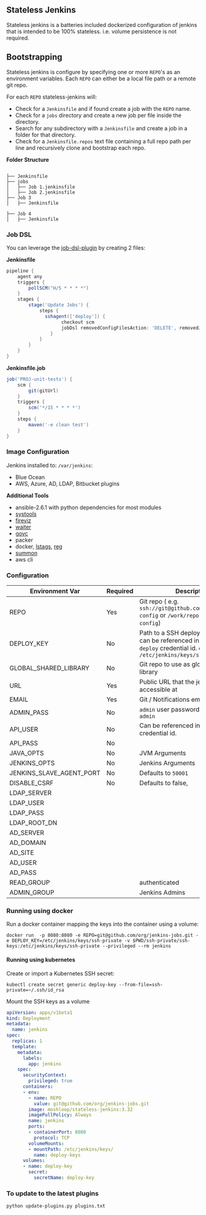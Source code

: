 ## Stateless Jenkins

Stateless jenkins is a batteries included dockerized configuration of jenkins that is intended to be 100% stateless. i.e. volume persistence is not required.

## Bootstrapping

Stateless jenkins is configure by specifying one or more `REPO`'s as an environment variables. Each `REPO` can either be a local file path or a remote git repo.

For each `REPO` stateless-jenkins will:

* Check for a `Jenkinsfile` and if found create a job with the `REPO` name.
* Check for a  `jobs` directory and create a new job per file inside the directory.
* Search for any subdirectory with a `Jenkinsfile` and create a job in a folder for that directory.
* Check for a `Jenkinsfile.repos` text file containing a full repo path per line and recursively clone and bootstrap each repo.


**Folder Structure**
```

├── Jenkinsfile
├── jobs
│   ├── Job 1.jenkinsfile
│   ├── Job 2.jenkinsfile
├── Job 3
│   ├── Jenkinsfile

├── Job 4
│   ├── Jenkinsfile
```


### Job DSL

You can leverage the [job-dsl-plugin](https://github.com/jenkinsci/job-dsl-plugin) by creating 2 files:

**Jenkinsfile**
```groovy
pipeline {
    agent any
    triggers {
        pollSCM("H/5 * * * *")
    }
    stages {
        stage('Update Jobs') {
            steps {
              sshagent(['deploy']) {
                    checkout scm
                    jobDsl removedConfigFilesAction: 'DELETE', removedJobAction: 'DELETE', removedViewAction: 'DELETE', targets: 'Jenkinsfile.job'
                }
            }
        }
    }
}
```

**Jenkinsfile.job**
```groovy
job('PROJ-unit-tests') {
    scm {
        git(gitUrl)
    }
    triggers {
        scm('*/15 * * * *')
    }
    steps {
        maven('-e clean test')
    }
}
```


### Image Configuration

Jenkins installed to: `/var/jenkins`:
  * Blue Ocean
  * AWS, Azure, AD, LDAP, Bitbucket plugins

**Additional Tools**
* ansible-2.6.1 with python dependencies for most modules
* [systools](https://github.com/moshloop/systools)
* [fireviz](https://github.com/moshloop/fireviz)
* [waiter](https://github.com/moshloop/waiter)
* [govc](https://github.com/vmware/govmomi/tree/master/govc)
* packer
* docker, [lstags](https://github.com/ivanilves/lstags), [reg](https://github.com/genuinetools/reg)
* [summon](https://github.com/cyberark/summon)
* aws cli


### Configuration

| Environment Var  | Required | Description                              |
| ---------------- | -------- | ---------------------------------------- |
| REPO             | Yes      | Git repo ( e.g. `ssh://git@github.com/acme/jenkins-config` or `/work/repos/jenkins-config`) |
| DEPLOY_KEY       | No       | Path to a SSH deploy private key, can be referenced in jobs using `deploy` credential id.  defaults to `/etc/jenkins/keys/ssh-private` |
| GLOBAL_SHARED_LIBRARY | No | Git repo to use as global shared library |
| URL              | Yes      | Public URL that the jenkins is accessible at    |
| EMAIL            | Yes      | Git / Notifications email                |
| ADMIN_PASS | No       | `admin` user password, defaults to `admin` |
| API_USER    | No       | Can be referenced in jobs using `api` credential id.  |
| API_PASS | No       |                              |
| JAVA_OPTS        | No       | JVM Arguments                            |
| JENKINS_OPTS     | No       | Jenkins Arguments                      |
| JENKINS_SLAVE_AGENT_PORT        | No       | Defaults to `50001`       |
| DISABLE_CSRF | No | Defaults to false, |
| LDAP_SERVER |  |  |
| LDAP_USER |  |  |
| LDAP_PASS |  |  |
| LDAP_ROOT_DN |  |  |
| AD_SERVER |  |  |
| AD_DOMAIN |  |  |
| AD_SITE |  |  |
| AD_USER |  |  |
| AD_PASS |  |  |
| READ_GROUP |  | authenticated |
| ADMIN_GROUP |  | Jenkins Admins |


### Running using docker
Run a docker container mapping the keys into the container using a volume:

```
docker run  -p 8080:8080 -e REPO=git@github.com/org/jenkins-jobs.git -e DEPLOY_KEY=/etc/jenkins/keys/ssh-private -v $PWD/ssh-private/ssh-keys:/etc/jenkins/keys/ssh-private --privileged --rm jenkins
```

#### Running using kubernetes
Create or import a Kubernetes SSH secret:

`kubectl create secret generic deploy-key --from-file=ssh-private=~/.ssh/id_rsa`

Mount the SSH keys as a volume

```yaml
apiVersion: apps/v1beta1
kind: Deployment
metadata:
  name: jenkins
spec:
  replicas: 1
  template:
    metadata:
      labels:
        app: jenkins
    spec:
      securityContext:
        privileged: true
      containers:
      - env:
        - name: REPO
          value: git@github.com/org/jenkins-jobs.git
        image: moshloop/stateless-jenkins:3.32
        imagePullPolicy: Always
        name: jenkins
        ports:
        - containerPort: 8080
          protocol: TCP
        volumeMounts:
        - mountPath: /etc/jenkins/keys/
          name: deploy-keys
      volumes:
      - name: deploy-key
        secret:
          secretName: deploy-key
```


### To update to the latest plugins

```bash
python update-plugins.py plugins.txt
```

